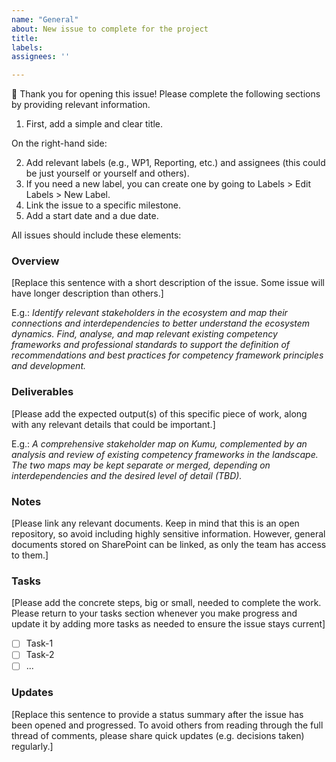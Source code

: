 ```yaml
---
name: "General"
about: New issue to complete for the project
title:
labels:
assignees: ''

---
```


<!--Delete these sentences when reusing this repository-->
💙 Thank you for opening this issue! Please complete the following sections by providing relevant information.

1. First, add a simple and clear title.

On the right-hand side:

2. Add relevant labels (e.g., WP1, Reporting, etc.) and assignees (this could be just yourself or yourself and others).
3. If you need a new label, you can create one by going to Labels > Edit Labels > New Label.
4. Link the issue to a specific milestone.
5. Add a start date and a due date.

All issues should include these elements:
<!--Delete these sentences when reusing this repository-->

### Overview 

[Replace this sentence with a short description of the issue. Some issue will have longer description than others.]

E.g.: _Identify relevant stakeholders in the ecosystem and map their connections and interdependencies to better understand the ecosystem dynamics. Find, analyse, and map relevant existing competency frameworks and professional standards to support the definition of recommendations and best practices for competency framework principles and development._

### Deliverables
[Please add the expected output(s) of this specific piece of work, along with any relevant details that could be important.]

E.g.: _A comprehensive stakeholder map on Kumu, complemented by an analysis and review of existing competency frameworks in the landscape. The two maps may be kept separate or merged, depending on interdependencies and the desired level of detail (TBD)._

### Notes
[Please link any relevant documents. Keep in mind that this is an open repository, so avoid including highly sensitive information. However, general documents stored on SharePoint can be linked, as only the team has access to them.]

### Tasks

[Please add the concrete steps, big or small, needed to complete the work. Please return to your tasks section whenever you make progress and update it by adding more tasks as needed to ensure the issue stays current]

<!-- Bullet points (indicated by * or -) listing associated tasks. [ ] shows tasks that needs to be completed and [x] filled checkboxes for completed tasks -->

- [ ] Task-1
- [ ] Task-2
- [ ] ...

### Updates

[Replace this sentence to provide a status summary after the issue has been opened and progressed. To avoid others from reading through the full thread of comments, please share quick updates (e.g. decisions taken) regularly.]
